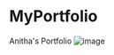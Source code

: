 # MyPortfolio
Anitha's Portfolio
![image](https://github.com/Anitha-0001/MyPortfolio/assets/68474244/92dc3717-dd33-4186-8c69-8c9390e22423)


